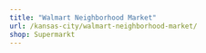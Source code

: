 ```yaml
---
title: "Walmart Neighborhood Market"
url: /kansas-city/walmart-neighborhood-market/
shop: Supermarkt
---
```

